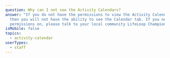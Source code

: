 ```yaml
---
question: Why can I not see the Activity Calendars?
answer: "If you do not have the permissions to view the Activity Calendars ,
  then you will not have the ability to see the Calendar tab. If you need this
  permissions on, please talk to your local community LifeLoop Champion. "
isMobile: false
topics:
  - activity-calendar
userTypes:
  - staff
---
```

